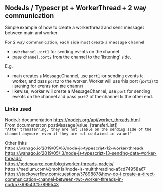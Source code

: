 ## NodeJs / Typescript + WorkerThread + 2 way communication
Simple example of how to create a workerthread and send messages between main and worker.

For 2 way communication, each side must create a message channel 
- use `channel.port1` for sending events on the channel
- pass `channel.port2` from the channel to the 'listening' side.

E.g.
- main creates a MessageChannel, use `port1` for sending events to worker, and pass `port2` to the worker. Worker will use this port (`port2`) to listening for events fon the channel
- likewise, worker will create a MessageChannel, use `port` for sending events on the channel and pass `port2` of the channel to the other end.


### Links used

NodeJs documentation
https://nodejs.org/api/worker_threads.html  
From documentation postMessage(value, [transferList])  
`"After transferring, they are not usable on the sending side of the channel anymore (even if they are not contained in value)"`
 

Other links  
https://wanago.io/2019/05/06/node-js-typescript-12-worker-threads  
https://wanago.io/2019/05/13/node-js-typescript-13-sending-data-worker-threads/  
https://nodesource.com/blog/worker-threads-nodejs/  
https://medium.com/@mohllal/node-js-multithreading-a5cd74958a67
https://stackoverflow.com/questions/57898878/how-do-i-create-a-direct-communication-channel-between-two-worker-threads-in-nod/57899543#57899543

